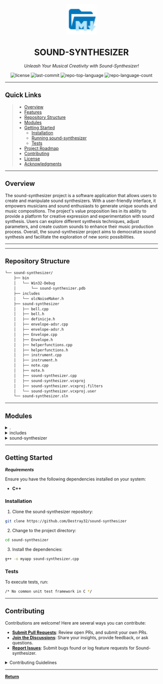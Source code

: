 <p align="center">
  <img src="https://raw.githubusercontent.com/PKief/vscode-material-icon-theme/ec559a9f6bfd399b82bb44393651661b08aaf7ba/icons/folder-markdown-open.svg" width="100" />
</p>
<p align="center">
    <h1 align="center">SOUND-SYNTHESIZER</h1>
</p>
<p align="center">
    <em>Unleash Your Musical Creativity with Sound-Synthesizer!</em>
</p>
<p align="center">
	<img src="https://img.shields.io/github/license/Destray32/sound-synthesizer?style=default&color=0080ff" alt="license">
	<img src="https://img.shields.io/github/last-commit/Destray32/sound-synthesizer?style=default&color=0080ff" alt="last-commit">
	<img src="https://img.shields.io/github/languages/top/Destray32/sound-synthesizer?style=default&color=0080ff" alt="repo-top-language">
	<img src="https://img.shields.io/github/languages/count/Destray32/sound-synthesizer?style=default&color=0080ff" alt="repo-language-count">
<p>
<p align="center">
	<!-- default option, no dependency badges. -->
</p>
<hr>

##  Quick Links

> - [ Overview](#-overview)
> - [ Features](#-features)
> - [ Repository Structure](#-repository-structure)
> - [ Modules](#-modules)
> - [ Getting Started](#-getting-started)
>   - [ Installation](#-installation)
>   - [ Running sound-synthesizer](#-running-sound-synthesizer)
>   - [ Tests](#-tests)
> - [ Project Roadmap](#-project-roadmap)
> - [ Contributing](#-contributing)
> - [ License](#-license)
> - [ Acknowledgments](#-acknowledgments)

---

##  Overview

The sound-synthesizer project is a software application that allows users to create and manipulate sound synthesizers. With a user-friendly interface, it empowers musicians and sound enthusiasts to generate unique sounds and music compositions. The project's value proposition lies in its ability to provide a platform for creative expression and experimentation with sound synthesis. Users can explore different synthesis techniques, adjust parameters, and create custom sounds to enhance their music production process. Overall, the sound-synthesizer project aims to democratize sound synthesis and facilitate the exploration of new sonic possibilities.

---


---

##  Repository Structure

```sh
└── sound-synthesizer/
    ├── bin
    │   └── Win32-Debug
    │       └── sound-synthesizer.pdb
    ├── includes
    │   └── olcNoiseMaker.h
    ├── sound-synthesizer
    │   ├── bell.cpp
    │   ├── bell.h
    │   ├── definicje.h
    │   ├── envelope-adsr.cpp
    │   ├── envelope-adsr.h
    │   ├── Envelope.cpp
    │   ├── Envelope.h
    │   ├── helperfunctions.cpp
    │   ├── helperfunctions.h
    │   ├── instrument.cpp
    │   ├── instrument.h
    │   ├── note.cpp
    │   ├── note.h
    │   ├── sound-synthesizer.cpp
    │   ├── sound-synthesizer.vcxproj
    │   ├── sound-synthesizer.vcxproj.filters
    │   └── sound-synthesizer.vcxproj.user
    └── sound-synthesizer.sln
```

---

##  Modules

<details closed><summary>.</summary>

| File                                                                                                      | Summary                                                                                                                                                                                                                                                                                                                                                                                                                            |
| ---                                                                                                       | ---                                                                                                                                                                                                                                                                                                                                                                                                                                |
                                                                                                                                |
| [sound-synthesizer.sln](https://github.com/Destray32/sound-synthesizer/blob/master/sound-synthesizer.sln) | The code snippet is located in the sound-synthesizer directory of the parent repository. It is part of a Visual Studio solution and implements a sound synthesizer. The code includes various classes and files related to sound generation and instrument handling, such as note, instrument, envelope, and helper functions. The purpose of this code is to provide the main functionality of the sound synthesizer application. |

</details>

<details closed><summary>includes</summary>

| File                                                                                                   | Summary                                                                                                                                                                                                                                                                                                                                                                                                                     |
| ---                                                                                                    | ---                                                                                                                                                                                                                                                                                                                                                                                                                         |
| [olcNoiseMaker.h](https://github.com/Destray32/sound-synthesizer/blob/master/includes\olcNoiseMaker.h) | This code snippet represents a class called `olcNoiseMaker` that provides functionality for creating and playing audio waveforms. It allows users to generate waveforms, specify audio output device, sample rate, number of channels, and more. It handles communication with the sound card to play the generated audio. The snippet also includes helper functions for clipping and enumerating available audio devices. |

</details>

<details closed><summary>sound-synthesizer</summary>

| File                                                                                                                                                | Summary                                                                                                                                                                                                                                                                                                                                                                                                                                                                                                                                                                                                                                                                                                                                                                       |
| ---                                                                                                                                                 | ---                                                                                                                                                                                                                                                                                                                                                                                                                                                                                                                                                                                                                                                                                                                                                                           |
| [bell.h](https://github.com/Destray32/sound-synthesizer/blob/master/sound-synthesizer\bell.h)                                                       | The code in `bell.h` is a part of the `sound-synthesizer` repository. It defines a Bell instrument that generates sound based on time and note input. This code contributes to the architecture of the sound synthesizer by implementing a specific instrument type.                                                                                                                                                                                                                                                                                                                                                                                                                                                                                                          |
| [definicje.h](https://github.com/Destray32/sound-synthesizer/blob/master/sound-synthesizer\definicje.h)                                             | The code snippet in the file `definicje.h` defines constants for different types of waveforms and a data type for frequency. It has a crucial role in the parent repository's architecture by providing easy access to waveform types and ensuring consistency in frequency calculations.                                                                                                                                                                                                                                                                                                                                                                                                                                                                                     |
| [envelope-adsr.cpp](https://github.com/Destray32/sound-synthesizer/blob/master/sound-synthesizer\envelope-adsr.cpp)                                 | The code snippet in envelope-adsr.cpp is responsible for implementing the ADSR envelope functionality in the sound synthesizer. It calculates the amplitude of a note based on its attack, decay, sustain, and release times. This code is an essential component of the overall architecture of the sound synthesizer repository.                                                                                                                                                                                                                                                                                                                                                                                                                                            |
| [envelope-adsr.h](https://github.com/Destray32/sound-synthesizer/blob/master/sound-synthesizer\envelope-adsr.h)                                     | This code snippet is a header file for an ADSR envelope implementation in the sound-synthesizer repository. It defines a struct that represents an ADSR envelope, with properties such as attack time, decay time, release time, and sustain amplitude. The struct also includes a function to calculate the amplitude of the envelope at a given time. This code contributes to the sound synthesis functionality of the parent repository by providing a way to control the envelope shape of synthesized sounds.                                                                                                                                                                                                                                                           |
| [Envelope.cpp](https://github.com/Destray32/sound-synthesizer/blob/master/sound-synthesizer\Envelope.cpp)                                           | The code in `Envelope.cpp` is an implementation file that includes the header file `envelope-adsr.h`. It is part of the sound synthesizer repository and contributes to the architecture by providing functionality related to the ADSR envelope of the synthesizer's sound generation.                                                                                                                                                                                                                                                                                                                                                                                                                                                                                       |
| [Envelope.h](https://github.com/Destray32/sound-synthesizer/blob/master/sound-synthesizer\Envelope.h)                                               | The Envelope.h code snippet defines an abstract envelope structure that calculates the amplitude of a sound at a given time. This is a critical component in the sound-synthesizer repository's architecture for generating and manipulating sound.                                                                                                                                                                                                                                                                                                                                                                                                                                                                                                                           |
| [helperfunctions.cpp](https://github.com/Destray32/sound-synthesizer/blob/master/sound-synthesizer\helperfunctions.cpp)                             | This code snippet in `helperfunctions.cpp` provides a function for scanning a button press and returning the corresponding virtual key code. It is part of the `sound-synthesizer` repository.                                                                                                                                                                                                                                                                                                                                                                                                                                                                                                                                                                                |
| [helperfunctions.h](https://github.com/Destray32/sound-synthesizer/blob/master/sound-synthesizer\helperfunctions.h)                                 | This code snippet in `helperfunctions.h` defines a function `SkanowaniePrzycisku` that scans a button code and returns it as an integer. It is part of the `sound-synthesizer` repository and contributes to the helper functions in the architecture.                                                                                                                                                                                                                                                                                                                                                                                                                                                                                                                        |
| [instrument.cpp](https://github.com/Destray32/sound-synthesizer/blob/master/sound-synthesizer\instrument.cpp)                                       | The code snippet in `instrument.cpp` implements the `SetVolume` function for the `Instrument` class. This function sets the volume of the instrument.                                                                                                                                                                                                                                                                                                                                                                                                                                                                                                                                                                                                                         |
| [instrument.h](https://github.com/Destray32/sound-synthesizer/blob/master/sound-synthesizer\instrument.h)                                           | Code Summary:The code in the instrument.h file defines a struct called Instrument. It includes a volume control, an envelope for shaping the sound, and a sound function that takes in the time, a note, and a flag indicating if the note is finished. The sound function is a virtual function that needs to be implemented by derived classes.Code Role:The Instrument struct is a key component of the sound-synthesizer repository. It serves as a base class for various instruments in the synthesizer. It provides a common interface and functionality for defining and playing different instrument sounds. The code in this file contributes to the overall architecture of the repository by establishing a foundational structure for instrument implementation. |
| [note.cpp](https://github.com/Destray32/sound-synthesizer/blob/master/sound-synthesizer\note.cpp)                                                   | The `note.cpp` file is part of the `sound-synthesizer` repository and contains the implementation of the `Note` class. The class represents a musical note with properties such as id, on/off timestamps, activity status, and channel assignment. It is a critical component of the sound synthesizer's architecture.                                                                                                                                                                                                                                                                                                                                                                                                                                                        |
| [sound-synthesizer.cpp](https://github.com/Destray32/sound-synthesizer/blob/master/sound-synthesizer\sound-synthesizer.cpp)                         | This code snippet is part of a sound synthesizer repository. It includes functions for generating and managing audio signals, handling keyboard inputs, and controlling note playback. The main role of this code is to generate audio based on the notes played on the keyboard.                                                                                                                                                                                                                                                                                                                                                                                                                                                                                             |
| [sound-synthesizer.vcxproj](https://github.com/Destray32/sound-synthesizer/blob/master/sound-synthesizer\sound-synthesizer.vcxproj)                 | This code snippet is part of the sound-synthesizer repository. It contains the configuration file for the sound-synthesizer project, specifying the build targets, platform settings, and dependencies. The code manages the build configurations for different platforms, such as Debug/Release and Win32/x64.                                                                                                                                                                                                                                                                                                                                                                                                                                                               |
| [sound-synthesizer.vcxproj.filters](https://github.com/Destray32/sound-synthesizer/blob/master/sound-synthesizer\sound-synthesizer.vcxproj.filters) | This code snippet, found in the `sound-synthesizer` repository, is responsible for managing the filters and file inclusions in the Visual Studio project. It organizes the source, header, and resource files into appropriate categories for better project management.                                                                                                                                                                                                                                                                                                                                                                                                                                                                                                      |
| [sound-synthesizer.vcxproj.user](https://github.com/Destray32/sound-synthesizer/blob/master/sound-synthesizer\sound-synthesizer.vcxproj.user)       | The code snippet in the file sound-synthesizer.vcxproj.user configures the project settings to hide all files in the repository structure. It plays a critical role in maintaining the repository's architecture by managing the visibility of files.                                                                                                                                                                                                                                                                                                                                                                                                                                                                                                                         |

</details>

---

##  Getting Started

***Requirements***

Ensure you have the following dependencies installed on your system:

* **C++**

###  Installation

1. Clone the sound-synthesizer repository:

```sh
git clone https://github.com/Destray32/sound-synthesizer
```

2. Change to the project directory:

```sh
cd sound-synthesizer
```

3. Install the dependencies:

```sh
g++ -o myapp sound-synthesizer.cpp
```

###  Tests

To execute tests, run:

```sh
/* No common unit test framework in C */
```

---


##  Contributing

Contributions are welcome! Here are several ways you can contribute:

- **[Submit Pull Requests](https://github/Destray32/sound-synthesizer/blob/main/CONTRIBUTING.md)**: Review open PRs, and submit your own PRs.
- **[Join the Discussions](https://github/Destray32/sound-synthesizer/discussions)**: Share your insights, provide feedback, or ask questions.
- **[Report Issues](https://github/Destray32/sound-synthesizer/issues)**: Submit bugs found or log feature requests for Sound-synthesizer.

<details closed>
    <summary>Contributing Guidelines</summary>

1. **Fork the Repository**: Start by forking the project repository to your GitHub account.
2. **Clone Locally**: Clone the forked repository to your local machine using a Git client.
   ```sh
   git clone https://github.com/Destray32/sound-synthesizer
   ```
3. **Create a New Branch**: Always work on a new branch, giving it a descriptive name.
   ```sh
   git checkout -b new-feature-x
   ```
4. **Make Your Changes**: Develop and test your changes locally.
5. **Commit Your Changes**: Commit with a clear message describing your updates.
   ```sh
   git commit -m 'Implemented new feature x.'
   ```
6. **Push to GitHub**: Push the changes to your forked repository.
   ```sh
   git push origin new-feature-x
   ```
7. **Submit a Pull Request**: Create a PR against the original project repository. Clearly describe the changes and their motivations.

Once your PR is reviewed and approved, it will be merged into the main branch.

</details>

---

[**Return**](#-quick-links)


